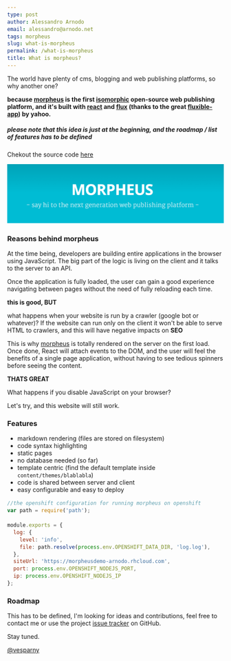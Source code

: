 ```yaml
---
type: post
author: Alessandro Arnodo
email: alessandro@arnodo.net
tags: morpheus
slug: what-is-morpheus
permalink: /what-is-morpheus
title: What is morpheus?
---
```


The world have plenty of cms, blogging and web publishing platforms, so why another one?

**because [morpheus](https://github.com/vesparny/morpheus) is the first [isomorphic](http://nerds.airbnb.com/isomorphic-javascript-future-web-apps/) open-source web publishing platform, and it's  built with [react](http://facebook.github.io/react/) and [flux](http://facebook.github.io/flux/) (thanks to the great [fluxible-app](https://github.com/yahoo/fluxible-app/)) by yahoo.**

##### please note that this idea is just at the beginning, and the roadmap / list of features has to be defined

Chekout the source code [here](https://github.com/vesparny/morpheus)

![morpheus home](/content/images/2014/12/home.png)

### Reasons behind morpheus

At the time being, developers are building entire applications in the browser using JavaScript.
The big part of the logic is living on the client and it talks to the server to an API.

Once the application is fully loaded, the user can gain a good experience navigating between pages without the need of fully reloading each time.

**this is good, BUT**

what happens when your website is run by a crawler (google bot or whatever)?
If the website can run only on the client it won't be able to serve HTML to crawlers, and this will have negative impacts on **SEO**

This is why [morpheus](https://github.com/vesparny/morpheus) is totally rendered on the server on the first load. Once done, React will attach events to the DOM, and the user will feel the benefits of a single page application, without having to see tedious spinners before seeing the content.

**THATS GREAT**

What happens if you disable JavaScript on your browser?

Let's try, and this website will still work.

### Features

* markdown rendering (files are stored on filesystem)
* code syntax highlighting
* static pages
* no database needed (so far)
* template centric (find the default template inside `content/themes/blablabla`)
* code is shared between server and client
* easy configurable and easy to deploy

```javascript
//the openshift configuration for running morpheus on openshift
var path = require('path');

module.exports = {
  log: {
    level: 'info',
    file: path.resolve(process.env.OPENSHIFT_DATA_DIR, 'log.log'),
  },
  siteUrl: 'https://morpheusdemo-arnodo.rhcloud.com',
  port: process.env.OPENSHIFT_NODEJS_PORT,
  ip: process.env.OPENSHIFT_NODEJS_IP
};

```


### Roadmap

This has to be defined, I'm looking for ideas and contributions, feel free to contact me or use the project [issue tracker](https://github.com/vesparny/morpheus/issues) on GitHub.

Stay tuned.

[@vesparny](http://twitter.com/vesparny/)
